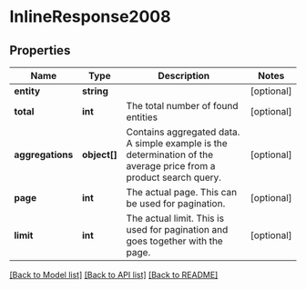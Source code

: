 # InlineResponse2008

## Properties
Name | Type | Description | Notes
------------ | ------------- | ------------- | -------------
**entity** | **string** |  | [optional] 
**total** | **int** | The total number of found entities | [optional] 
**aggregations** | **object[]** | Contains aggregated data. A simple example is the determination of the average price from a product search query. | [optional] 
**page** | **int** | The actual page. This can be used for pagination. | [optional] 
**limit** | **int** | The actual limit. This is used for pagination and goes together with the page. | [optional] 

[[Back to Model list]](../../README.md#documentation-for-models) [[Back to API list]](../../README.md#documentation-for-api-endpoints) [[Back to README]](../../README.md)

